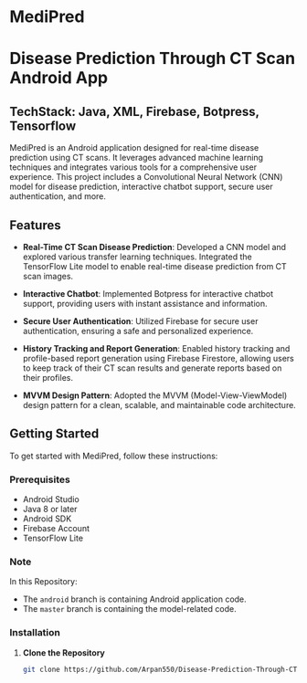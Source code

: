 # MediPred 
# Disease Prediction Through CT Scan Android App
## TechStack: Java, XML, Firebase, Botpress, Tensorflow

MediPred is an Android application designed for real-time disease prediction using CT scans. It leverages advanced machine learning techniques and integrates various tools for a comprehensive user experience. This project includes a Convolutional Neural Network (CNN) model for disease prediction, interactive chatbot support, secure user authentication, and more.

## Features

- **Real-Time CT Scan Disease Prediction**: Developed a CNN model and explored various transfer learning techniques. Integrated the TensorFlow Lite model to enable real-time disease prediction from CT scan images.
  
- **Interactive Chatbot**: Implemented Botpress for interactive chatbot support, providing users with instant assistance and information.

- **Secure User Authentication**: Utilized Firebase for secure user authentication, ensuring a safe and personalized experience.

- **History Tracking and Report Generation**: Enabled history tracking and profile-based report generation using Firebase Firestore, allowing users to keep track of their CT scan results and generate reports based on their profiles.

- **MVVM Design Pattern**: Adopted the MVVM (Model-View-ViewModel) design pattern for a clean, scalable, and maintainable code architecture.

## Getting Started

To get started with MediPred, follow these instructions:

### Prerequisites

- Android Studio
- Java 8 or later
- Android SDK
- Firebase Account
- TensorFlow Lite

### Note

In this Repository:
- The `android` branch is containing Android application code.
- The `master` branch is containing the model-related code.


### Installation

1. **Clone the Repository**

   ```bash
   git clone https://github.com/Arpan550/Disease-Prediction-Through-CT-Scan-Images.git
